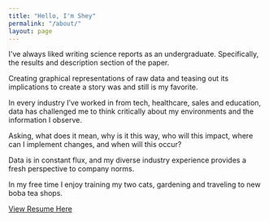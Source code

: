 ```yaml
---
title: "Hello, I'm Shey"
permalink: "/about/"
layout: page
---
```




I've always liked writing science reports as an undergraduate. Specifically, the results and description section of the paper. 

Creating graphical representations of raw data and teasing out its implications to create a story was and still is my favorite. 

In every industry I’ve worked in from tech, healthcare, sales and education, data has challenged me to think critically about my environments and the information I observe. 

Asking, what does it mean, why is it this way, who will this impact, where can I implement changes, and when will this occur?

Data is in constant flux, and my diverse industry experience provides a fresh perspective to company norms. 

In my free time I enjoy training my two cats, gardening and traveling to new boba tea shops. 

[View Resume Here](https://github.com/sjphilippe/sjphilippe.github.io/blob/master/JeanPhilippe.pdf)
